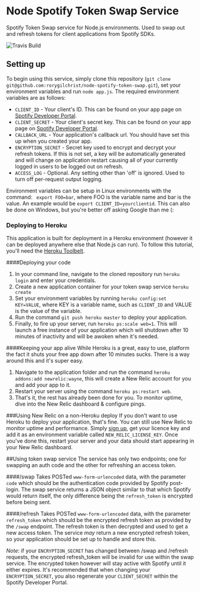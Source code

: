 # Node Spotify Token Swap Service
Spotify Token Swap service for Node.js environments. Used to swap out and refresh tokens for client applications from Spotify SDKs.

![Travis Build](https://travis-ci.org/rorygilchrist/node-spotify-token-swap.svg?branch=master)

## Setting up
To begin using this service, simply clone this repository (`git clone git@github.com:rorygilchrist/node-spotify-token-swap.git`), set your environment variables and run `node app.js`. The required environment variables are as follows:
- `CLIENT_ID` - Your client's ID. This can be found on your app page on [Spotify Developer Portal](https://developer.spotify.com/my-applications/#!/applications).
- `CLIENT_SECRET` - Your client's secret key. This can be found on your app page on [Spotify Developer Portal](https://developer.spotify.com/my-applications/#!/applications).
- `CALLBACK_URL` - Your application's callback url. You should have set this up when you created your app.
- `ENCRYPTION_SECRET` - Secret key used to encrypt and decrypt your refresh tokens. If this is not set, a key will be automatically generated and will change on application restart causing all of your currently logged in users to be logged out on refresh.
- `ACCESS_LOG` - Optional. Any setting other than 'off' is ignored. Used to turn off per-request output logging.

Environment variables can be setup in Linux environments with the command:
` export FOO=bar`, where FOO is the variable name and bar is the value. An example would be `export CLIENT_ID=yourclientid`. This can also be done on Windows, but you're better off asking Google than me (: 

### Deploying to Heroku
This application is built for deployment in a Heroku environment (however it can be deployed anywhere else that Node.js can run). To follow this tutorial, you'll need the [Heroku Toolbelt](https://toolbelt.heroku.com/).

####Deploying your code
1. In your command line, navigate to the cloned repository run `heroku login` and enter your credentials.
2. Create a new application container for your token swap service `heroku create`
3. Set your environment variables by running `heroku config:set KEY=VALUE`, where KEY is a variable name, such as `CLIENT_ID` and VALUE is the value of the variable.
4. Run the command `git push heroku master` to deploy your application.
5. Finally, to fire up your server, run `heroku ps:scale web=1`. This will launch a free instance of your application which will shutdown after 10 minutes of inactivity and will be awoken when it's needed.

####Keeping your app alive
While Heroku is a great, easy to use, platform the fact it shuts your free app down after 10 minutes sucks. There is a way around this and it's super easy.
1. Navigate to the application folder and run the command `heroku addons:add newrelic:wayne`, this will create a New Relic account for you and add your app to it. 
2. Restart your server using the command `heroku ps:restart web`.
3. That's it, the rest has already been done for you. To monitor uptime, dive into the New Relic dashboard & configure pings.

###Using New Relic on a non-Heroku deploy
If you don't want to use Heroku to deploy your application, that's fine. You can still use New Relic to monitor uptime and performance. Simply [sign up](https://newrelic.com/signup), get your licence key and add it as an environment variable called `NEW_RELIC_LICENSE_KEY`. Once you've done this, restart your server and your data should start appearing in your New Relic dashboard.

##Using token swap service
The service has only two endpoints; one for swapping an auth code and the other for refreshing an access token.

####/swap
Takes POSTed `www-form-urlencoded` data, with the parameter `code` which should be the authentication code provided by Spotify post-login. The swap service returns a JSON object similar to that which Spotify would return itself, the only difference being the `refresh_token` is encrypted before being sent.

####/refresh
Takes POSTed `www-form-urlencoded` data, with the parameter `refresh_token` which should be the encrypted refresh token as provided by the `/swap` endpoint. The refresh token is then decrypted and used to get a new access token. The service *may* return a new encrypted refresh token, so your application should be set up to handle and store this.

*Note:* if your `ENCRYPTION_SECRET` has changed between /swap and /refresh requests, the encrypted refresh_token will be invalid for use within the swap service. The encrypted token however will stay active with Spotify until it either expires. It's recommended that when changing your `ENCRYPTION_SECRET`, you also regenerate your `CLIENT_SECRET` within the Spotify Developer Portal.
